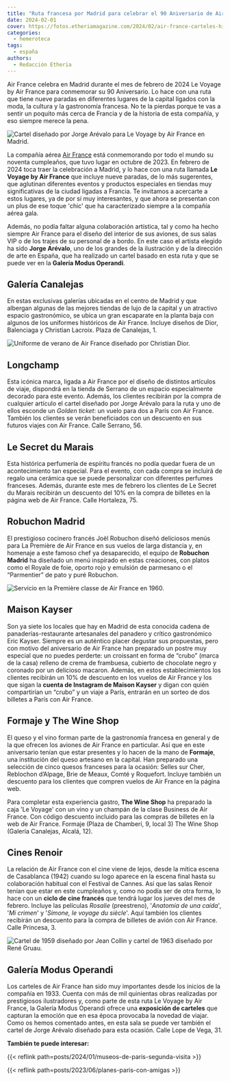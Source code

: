 ```yaml
---
title: "Ruta francesa por Madrid para celebrar el 90 Aniversario de Air France"
date: 2024-02-01
cover: https://fotos.etheriamagazine.com/2024/02/air-france-carteles-historicos.jpg
categories: 
  - hemeroteca
tags: 
  - españa
authors: 
  - Redacción Etheria
---
```


Air France celebra en Madrid durante el mes de febrero de 2024 Le Voyage by Air France 
para conmemorar su 90 Aniversario. Lo hace con una ruta que tiene nueve paradas en 
diferentes lugares de la capital ligados con la moda, la cultura y la gastronomía 
francesa. No te la pierdas porque te vas a sentir un poquito más cerca de Francia y de 
la historia de esta compañía, y eso siempre merece la pena. 

![Cartel diseñado por Jorge Arévalo para Le Voyage by Air France en Madrid.](https://fotos.etheriamagazine.com/2024/02/Air-france-Cartel-Le-Voyage-by-Air-France-Jorge-Arevalo.jpg "Cartel diseñado por Jorge Arévalo para Le Voyage by Air France en Madrid. © Air France.")

La compañía aérea [Air France](https://wwws.airfrance.es/) está conmemorando por todo el 
mundo su noventa cumpleaños, que tuvo lugar en octubre de 2023. En febrero de 2024 toca 
traer la celebración a Madrid, y lo hace con una ruta llamada **Le Voyage by Air 
France** que incluye nueve paradas, de lo más sugerentes, que aglutinan diferentes 
eventos y productos especiales en tiendas muy significativas de la ciudad ligadas a 
Francia. Te invitamos a acercarte a estos lugares, ya de por sí muy interesantes, y que 
ahora se presentan con un plus de ese toque 'chic' que ha caracterizado siempre a la 
compañía aérea gala. 

Además, no podía faltar alguna colaboración artística, tal y como ha hecho siempre Air 
France para el diseño del interior de sus aviones, de sus salas VIP o de los trajes de 
su personal de a bordo. En este caso el artista elegido ha sido **Jorge Arévalo**, uno 
de los grandes de la ilustración y de la dirección de arte en España, que ha realizado 
un cartel basado en esta ruta y que se puede ver en la **Galería Modus Operandi**. 

## Galería Canalejas

En estas exclusivas galerías ubicadas en el centro de Madrid y que albergan algunas de 
las mejores tiendas de lujo de la capital y un atractivo espacio gastronómico, se ubica 
un gran escaparate en la planta baja con algunos de los uniformes históricos de Air 
France. Incluye diseños de Dior, Balenciaga y Christian Lacroix. Plaza de Canalejas, 1. 

![Uniforme de verano de Air France diseñado por Christian Dior.](https://fotos.etheriamagazine.com/2024/02/uniforme-air-france-dior.jpg "Uniforme de verano de Air France diseñado por Christian Dior. © Air France.")

## Longchamp

Esta icónica marca, ligada a Air France por el diseño de distintos artículos de viaje, 
dispondrá en la tienda de Serrano de un espacio especialmente decorado para este evento. 
Además, los clientes recibirán por la compra de cualquier artículo el cartel diseñado 
por Jorge Arévalo para la ruta y uno de ellos esconde un _Golden ticket_: un vuelo para 
dos a París con Air France. También los clientes se verán beneficiados con un descuento 
en sus futuros viajes con Air France. Calle Serrano, 56. 

## Le Secret du Marais

Esta histórica perfumería de espíritu francés no podía quedar fuera de un acontecimiento 
tan especial. Para el evento, con cada compra se incluirá de regalo una cerámica que se 
puede personalizar con diferentes perfumes franceses. Además, durante este mes de 
febrero los clientes de Le Secret du Marais recibirán un descuento del 10% en la compra 
de billetes en la página web de Air France. Calle Hortaleza, 75. 

## Robuchon Madrid

El prestigioso cocinero francés Joël Robuchon diseñó deliciosos menús para La Première 
de Air France en sus vuelos de larga distancia y, en homenaje a este famoso chef ya 
desaparecido, el equipo de **Robuchon Madrid** ha diseñado un menú inspirado en estas 
creaciones, con platos como el Royale de foie, oporto rojo y emulsión de parmesano o el 
“Parmentier” de pato y puré Robuchon. 

![Servicio en la Première classe de Air France en 1960.](https://fotos.etheriamagazine.com/2024/02/air-france-primera-clase-1960.jpg "Servicio en la Première classe de Air France en 1960. © Collection Musée Air France.")

## Maison Kayser

Son ya siete los locales que hay en Madrid de esta conocida cadena de 
panaderías-restaurante artesanales del panadero y crítico gastronómico Eric Kayser. 
Siempre es un auténtico placer degustar sus propuestas, pero con motivo del aniversario 
de Air France han preparado un postre muy especial que no puedes perderte: un croissant 
en forma de “crubo” (marca de la casa) relleno de crema de frambuesa, cubierto de 
chocolate negro y coronado por un delicioso macaron. Además, en estos establecimientos 
los clientes recibirán un 10% de descuento en los vuelos de Air France y los que sigan 
la **cuenta de Instagram de Maison Kayser** y digan con quién compartirían un “crubo” y 
un viaje a París, entrarán en un sorteo de dos billetes a París con Air France. 

## Formaje y The Wine Shop

El queso y el vino forman parte de la gastronomía francesa en general y de la que 
ofrecen los aviones de Air France en particular. Así que en este aniversario tenían que 
estar presentes y lo hacen de la mano de **Formaje**, una institución del queso artesano 
en la capital. Han preparado una selección de cinco quesos franceses para la ocasión: 
Selles sur Cher, Reblochon d’Alpage, Brie de Meaux, Comté y Roquefort. Incluye también 
un descuento para los clientes que compren vuelos de Air France en la página web. 

Para completar esta experiencia gastro, **The Wine Shop** ha preparado la caja 'Le 
Voyage' con un vino y un champán de la clase Business de Air France. Con código 
descuento incluido para las compras de billetes en la web de Air France. Formaje (Plaza 
de Chamberí, 9, local 3) The Wine Shop (Galería Canalejas, Alcalá, 12). 

## Cines Renoir

La relación de Air France con el cine viene de lejos, desde la mítica escena de 
Casablanca (1942) cuando su logo aparece en la escena final hasta su colaboración 
habitual con el Festival de Cannes. Así que las salas Renoir tenían que estar en este 
cumpleaños y, como no podía ser de otra forma, lo hace con un **ciclo de cine francés** 
que tendrá lugar los jueves del mes de febrero. Incluye las películas _Rosalie_ 
(preestreno), '_Anatomía de una caída_', '_Mi crimen_' y '_Simone, le voyage du 
siècle_'. Aquí también los clientes recibirán un descuento para la compra de billetes de 
avión con Air France. Calle Princesa, 3. 

![Cartel de 1959 diseñado por Jean Collin y cartel de 1963 diseñado por René Gruau.](https://fotos.etheriamagazine.com/2024/02/air-france-carteles-historicos.jpg "Cartel de 1959 diseñado por Jean Collin y cartel de 1963 diseñado por René Gruau. ©Collection Musée Air France.")

## Galería Modus Operandi

Los carteles de Air France han sido muy importantes desde los inicios de la compañía en 
1933. Cuenta con más de mil quinientas obras realizadas por prestigiosos ilustradores y, 
como parte de esta ruta Le Voyage by Air France, la Galería Modus Operandi ofrece una 
**exposición de carteles** que capturan la emoción que en esa época provocaba la novedad 
de viajar. Como os hemos comentado antes, en esta sala se puede ver también el cartel de 
Jorge Arévalo diseñado para esta ocasión. Calle Lope de Vega, 31. 

**También te puede interesar:** 

{{< reflink path=posts/2024/01/museos-de-paris-segunda-visita >}} 

{{< reflink path=posts/2023/06/planes-paris-con-amigas >}}
